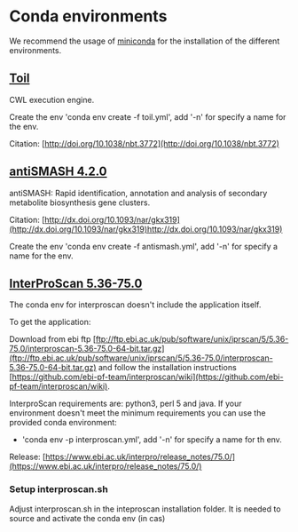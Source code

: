 # Conda environments

We recommend the usage of [miniconda](https://docs.conda.io/en/latest/miniconda.html) for the installation of the different environments.

## [Toil](http://toil.ucsc-cgl.org/)

CWL execution engine.

Create the env 'conda env create -f toil.yml', add '-n' for specify a name for the env.

Citation: [http://doi.org/10.1038/nbt.3772](http://doi.org/10.1038/nbt.3772)

## [antiSMASH 4.2.0](https://antismash.secondarymetabolites.org)

antiSMASH: Rapid identification, annotation and analysis of secondary metabolite biosynthesis gene clusters.

Citation: [http://dx.doi.org/10.1093/nar/gkx319](http://dx.doi.org/10.1093/nar/gkx319)http://dx.doi.org/10.1093/nar/gkx319)

Create the env 'conda env create -f antismash.yml', add '-n' for specify a name for the env.

## [InterProScan 5.36-75.0](https://www.ebi.ac.uk/interpro/)

The conda env for interproscan doesn't include the application itself.

To get the application:

Download from ebi ftp [ftp://ftp.ebi.ac.uk/pub/software/unix/iprscan/5/5.36-75.0/interproscan-5.36-75.0-64-bit.tar.gz](ftp://ftp.ebi.ac.uk/pub/software/unix/iprscan/5/5.36-75.0/interproscan-5.36-75.0-64-bit.tar.gz) and follow the installation instructions [https://github.com/ebi-pf-team/interproscan/wiki](https://github.com/ebi-pf-team/interproscan/wiki).

InterproScan requirements are: python3, perl 5 and java. If your environment doesn't meet the minimum requirements you can use the provided conda environment:

- 'conda env -p interproscan.yml', add '-n' for specify a name for th env.

Release: [https://www.ebi.ac.uk/interpro/release_notes/75.0/](https://www.ebi.ac.uk/interpro/release_notes/75.0/)

### Setup interproscan.sh

Adjust interproscan.sh in the inteproscan installation folder. It is needed to source and activate the conda env (in cas)